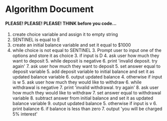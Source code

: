 # Algorithm Document
#### PLEASE! PLEASE! PLEASE! THINK before you code...

1. create choice variable and assign it to empty string
2. SENTINEL is equal to E
3. create an initial balance variable and set it equal to $1000
2. while choice is not equal to SENTINEL
   3. Prompt user to input one of the options and store it as choice
    3. if input is D
        4. ask user how much they want to deposit
           5. while deposit is negative
              6. print 'invalid deposit. try again'
              7. ask user how much they want to deposit
        5. set answer equal to deposit variable
        5. add deposit variable to initial balance and set it as updated balance variable
        6. output updated balance
    4. otherwise if input is w
       5. ask user how much they would like to withdraw
       6. while withdrawal is negative
          7. print 'invalid withdrawal. try again'
          8. ask user how much they would like to withdraw
       7. set answer equal to withdrawal variable 
       8. subtract answer from initial balance and set it as updated balance variable
       9. output updated balance
    5. otherwise if input is v
       6. print balance
    6. if balance is less than zero
       7. output 'you will be charged 5% interest'
                        

                  
     
      
                    